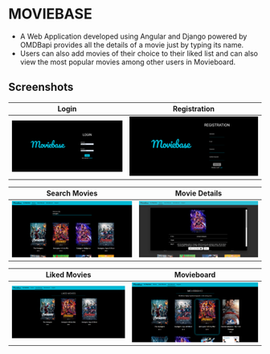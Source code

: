 # MOVIEBASE
- A Web Application developed using Angular and Django powered by OMDBapi provides all the details of a movie just by typing its name.
- Users can also add movies of their choice to their liked list and can also view the most popular movies among other users in Movieboard.

## Screenshots

| Login | Registration |
:-------------------------:|:-------------------------:
![Login](./screenshots/1.png) | ![Login](./screenshots/2.png)


| Search Movies | Movie Details |
:-------------------------:|:-------------------------:
![Login](./screenshots/3.png) | ![Login](./screenshots/4.png)

| Liked Movies | Movieboard |
:-------------------------:|:-------------------------:
![Login](./screenshots/5.png) | ![Login](./screenshots/6.png)
